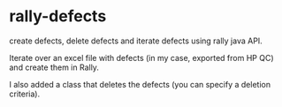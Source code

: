 rally-defects
=============

create defects, delete defects and iterate defects using rally java API.

Iterate over an excel file with defects (in my case, exported from HP QC) and create them in Rally.

I also added a class that deletes the defects (you can specify a deletion criteria).

